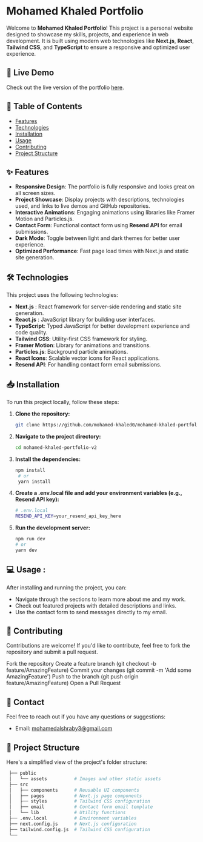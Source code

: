 # Mohamed Khaled Portfolio

Welcome to  **Mohamed Khaled Portfolio**! This project is a personal website designed to showcase my skills, projects, and experience in web development. It is built using modern web technologies like **Next.js**, **React**, **Tailwind CSS**, and **TypeScript** to ensure a responsive and optimized user experience.


## 🚀 Live Demo

Check out the live version of the portfolio [here](https://mohamed-khaled-frontend-developer.netlify.app/).



## 📄 Table of Contents

- [Features](#features)
- [Technologies](#technologies)
- [Installation](#installation)
- [Usage](#usage)
- [Contributing](#contributing)
- [Project Structure](#project-structure)



## ✨ Features

- **Responsive Design**: The portfolio is fully responsive and looks great on all screen sizes.
- **Project Showcase**: Display projects with descriptions, technologies used, and links to live demos and GitHub repositories.
- **Interactive Animations**: Engaging animations using libraries like Framer Motion and Particles.js.
- **Contact Form**: Functional contact form using **Resend API** for email submissions.
- **Dark Mode**: Toggle between light and dark themes for better user experience.
- **Optimized Performance**: Fast page load times with Next.js and static site generation.



## 🛠️ Technologies

This project uses the following technologies:

- **Next.js** : React framework for server-side rendering and static site generation.
- **React.js** : JavaScript library for building user interfaces.
- **TypeScript**: Typed JavaScript for better development experience and code quality.
- **Tailwind CSS**: Utility-first CSS framework for styling.
- **Framer Motion**: Library for animations and transitions.
- **Particles.js**: Background particle animations.
- **React Icons**: Scalable vector icons for React applications.
- **Resend API**: For handling contact form email submissions.



## 📥 Installation

To run this project locally, follow these steps:

1. **Clone the repository:**

   ```bash
   git clone https://github.com/mohamed-khaled0/mohamed-khaled-portfolio-v2.git
2. **Navigate to the project directory:**

   ```bash
   cd mohamed-khaled-portfolio-v2
3. **Install the dependencies:**

   ```bash
   npm install
    # or
    yarn install
4. **Create a .env.local file and add your environment variables (e.g., Resend API key):**

   ```bash
   # .env.local
   RESEND_API_KEY=your_resend_api_key_here
5. **Run the development server:**

   ```bash
   npm run dev
   # or
   yarn dev

## 💻 Usage :
  After installing and running the project, you can:
- Navigate through the sections to learn more about me and my work.
- Check out featured projects with detailed descriptions and links.
- Use the contact form to send messages directly to my email.



## 🤝 Contributing
Contributions are welcome! If you'd like to contribute, feel free to fork the repository and submit a pull request.

Fork the repository
Create a feature branch (git checkout -b feature/AmazingFeature)
Commit your changes (git commit -m 'Add some AmazingFeature')
Push to the branch (git push origin feature/AmazingFeature)
Open a Pull Request

## 📧 Contact
Feel free to reach out if you have any questions or suggestions:
- Email: mohamedalshraby3@gmail.com


## 📂 Project Structure
Here's a simplified view of the project's folder structure:


 ```bash
  ├── public
  │   └── assets          # Images and other static assets
  ├── src
  │   ├── components      # Reusable UI components
  │   ├── pages           # Next.js page components
  │   ├── styles          # Tailwind CSS configuration
  │   ├── email           # Contact form email template
  │   └── lib             # Utility functions
  ├── .env.local          # Environment variables
  ├── next.config.js      # Next.js configuration
  ├── tailwind.config.js  # Tailwind CSS configuration
  └──


